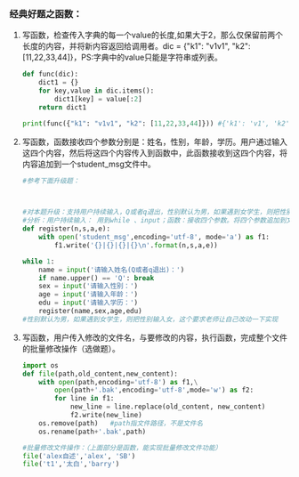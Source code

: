 ### 经典好题之函数：

1. 写函数，检查传入字典的每一个value的长度,如果大于2，那么仅保留前两个长度的内容，并将新内容返回给调用者。dic = {"k1": "v1v1", "k2": [11,22,33,44]}，PS:字典中的value只能是字符串或列表。

   ```python
   def func(dic):
       dict1 = {}
       for key,value in dic.items():
           dict1[key] = value[:2]
       return dict1
   
   print(func({"k1": "v1v1", "k2": [11,22,33,44]})) #{'k1': 'v1', 'k2': [11, 22]}
   ```

2. 写函数，函数接收四个参数分别是：姓名，性别，年龄，学历。用户通过输入这四个内容，然后将这四个内容传入到函数中，此函数接收到这四个内容，将内容追加到一个student_msg文件中。

   ```python
   #参考下面升级题：
   
   
   
   #对本题升级：支持用户持续输入，Q或者q退出，性别默认为男，如果遇到女学生，则把性别输入女。
   #分析：用户持续输入： 用到while 、input；函数：接收四个参数。将四个参数追加到文件中。
   def register(n,s,a,e):
       with open('student_msg',encoding='utf-8', mode='a') as f1:
           f1.write('{}|{}|{}|{}\n'.format(n,s,a,e))
   
   while 1:
       name = input('请输入姓名(Q或者q退出)：')
       if name.upper() == 'Q': break
       sex = input('请输入性别：')
       age = input('请输入年龄：')
       edu = input('请输入学历：')
       register(name,sex,age,edu)
   #性别默认为男，如果遇到女学生，则把性别输入女，这个要求老师让自己改动一下实现
   ```

3. 写函数，用户传入修改的文件名，与要修改的内容，执行函数，完成整个文件的批量修改操作（选做题）。

   ```python
   import os
   def file(path,old_content,new_content):
       with open(path,encoding='utf-8') as f1,\
           open(path+'.bak',encoding='utf-8',mode='w') as f2:
           for line in f1:
               new_line = line.replace(old_content, new_content)
               f2.write(new_line)
       os.remove(path)   #path指文件路径，不是文件名
       os.rename(path+'.bak',path)
   
   #批量修改文件操作：（上面部分是函数，能实现批量修改文件功能）
   file('alex自述','alex', 'SB')
   file('t1','太白','barry')
   ```

   

